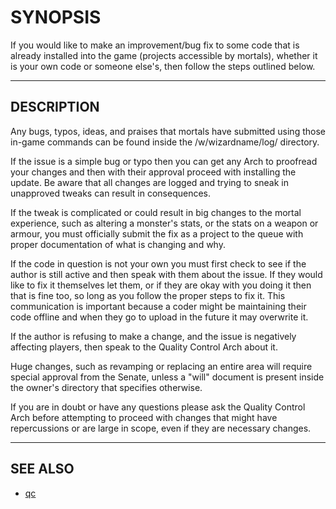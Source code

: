 # SYNOPSIS

If you would like to make an improvement/bug fix to some code that is already
installed into the game (projects accessible by mortals), whether it is your
own code or someone else's, then follow the steps outlined below.

---

## DESCRIPTION

Any bugs, typos, ideas, and praises that mortals have submitted using those
in-game commands can be found inside the /w/wizardname/log/ directory.

If the issue is a simple bug or typo then you can get any Arch to proofread
your changes and then with their approval proceed with installing the update.
Be aware that all changes are logged and trying to sneak in unapproved tweaks
can result in consequences.

If the tweak is complicated or could result in big changes to the mortal
experience, such as altering a monster's stats, or the stats on a weapon or
armour, you must officially submit the fix as a project to the queue with
proper documentation of what is changing and why.

If the code in question is not your own you must first check to see if the
author is still active and then speak with them about the issue. If they
would like to fix it themselves let them, or if they are okay with you doing
it then that is fine too, so long as you follow the proper steps to fix it.
This communication is important because a coder might be maintaining their
code offline and when they go to upload in the future it may overwrite it.

If the author is refusing to make a change, and the issue is negatively
affecting players, then speak to the Quality Control Arch about it.

Huge changes, such as revamping or replacing an entire area will require
special approval from the Senate, unless a "will" document is present inside
the owner's directory that specifies otherwise.

If you are in doubt or have any questions please ask the Quality Control Arch
before attempting to proceed with changes that might have repercussions or
are large in scope, even if they are necessary changes.

---

## SEE ALSO

- [qc](./README.md)
